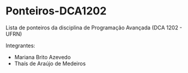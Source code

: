# Ponteiros-DCA1202
Lista de ponteiros da disciplina de Programação Avançada (DCA 1202 - UFRN)

Integrantes:
* Mariana Brito Azevedo
* Thaís de Araújo de Medeiros
